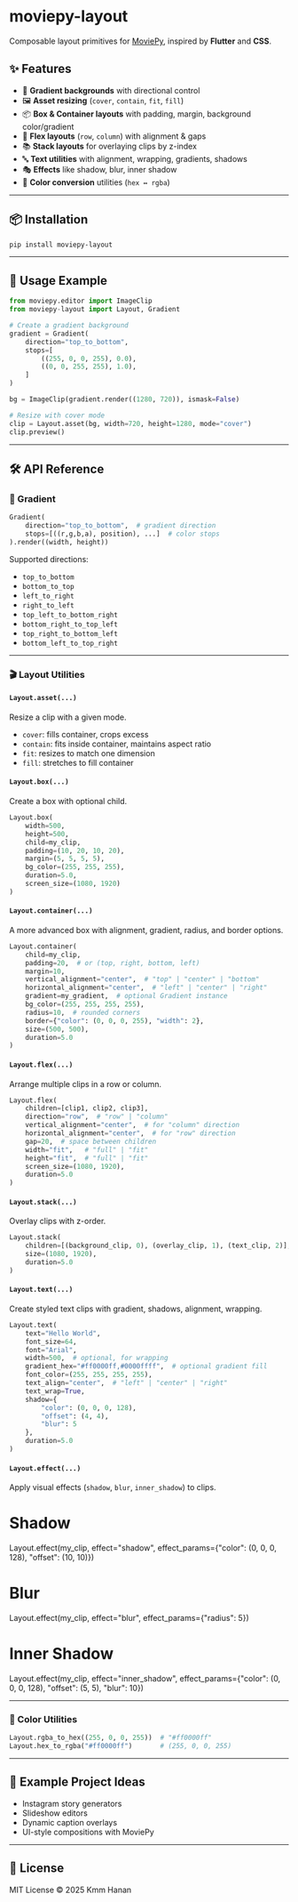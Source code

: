 # moviepy-layout

Composable layout primitives for [MoviePy](https://zulko.github.io/moviepy/), inspired by **Flutter** and **CSS**.

## ✨ Features

- 🎨 **Gradient backgrounds** with directional control
- 🖼️ **Asset resizing** (`cover`, `contain`, `fit`, `fill`)
- 📦 **Box & Container layouts** with padding, margin, background color/gradient
- 📐 **Flex layouts** (`row`, `column`) with alignment & gaps
- 📚 **Stack layouts** for overlaying clips by z-index
- 🔤 **Text utilities** with alignment, wrapping, gradients, shadows
- 🎭 **Effects** like shadow, blur, inner shadow
- 🎨 **Color conversion** utilities (`hex ↔ rgba`)

---

## 📦 Installation

```bash
pip install moviepy-layout
```

---

## 🚀 Usage Example

```python
from moviepy.editor import ImageClip
from moviepy-layout import Layout, Gradient

# Create a gradient background
gradient = Gradient(
    direction="top_to_bottom",
    stops=[
        ((255, 0, 0, 255), 0.0),
        ((0, 0, 255, 255), 1.0),
    ]
)

bg = ImageClip(gradient.render((1280, 720)), ismask=False)

# Resize with cover mode
clip = Layout.asset(bg, width=720, height=1280, mode="cover")
clip.preview()
```

---

## 🛠️ API Reference

### 🎨 Gradient

```python
Gradient(
    direction="top_to_bottom",  # gradient direction
    stops=[((r,g,b,a), position), ...]  # color stops
).render((width, height))
```

Supported directions:
- `top_to_bottom`
- `bottom_to_top`
- `left_to_right`
- `right_to_left`
- `top_left_to_bottom_right`
- `bottom_right_to_top_left`
- `top_right_to_bottom_left`
- `bottom_left_to_top_right`

---

### 🎬 Layout Utilities

#### `Layout.asset(...)`
Resize a clip with a given mode.

- `cover`: fills container, crops excess
- `contain`: fits inside container, maintains aspect ratio
- `fit`: resizes to match one dimension
- `fill`: stretches to fill container

#### `Layout.box(...)`
Create a box with optional child.

```python
Layout.box(
    width=500,
    height=500,
    child=my_clip,
    padding=(10, 20, 10, 20),
    margin=(5, 5, 5, 5),
    bg_color=(255, 255, 255),
    duration=5.0,
    screen_size=(1080, 1920)
)
```

#### `Layout.container(...)`
A more advanced box with alignment, gradient, radius, and border options.

```python
Layout.container(
    child=my_clip,
    padding=20,  # or (top, right, bottom, left)
    margin=10,
    vertical_alignment="center",  # "top" | "center" | "bottom"
    horizontal_alignment="center",  # "left" | "center" | "right"
    gradient=my_gradient,  # optional Gradient instance
    bg_color=(255, 255, 255, 255),
    radius=10,  # rounded corners
    border={"color": (0, 0, 0, 255), "width": 2},
    size=(500, 500),
    duration=5.0
)
```

#### `Layout.flex(...)`
Arrange multiple clips in a row or column.

```python
Layout.flex(
    children=[clip1, clip2, clip3],
    direction="row",  # "row" | "column"
    vertical_alignment="center",  # for "column" direction
    horizontal_alignment="center",  # for "row" direction
    gap=20,  # space between children
    width="fit",   # "full" | "fit"
    height="fit",  # "full" | "fit"
    screen_size=(1080, 1920),
    duration=5.0
)
```

#### `Layout.stack(...)`
Overlay clips with z-order.

```python
Layout.stack(
    children=[(background_clip, 0), (overlay_clip, 1), (text_clip, 2)],
    size=(1080, 1920),
    duration=5.0
)
```

#### `Layout.text(...)`
Create styled text clips with gradient, shadows, alignment, wrapping.

```python
Layout.text(
    text="Hello World",
    font_size=64,
    font="Arial",
    width=500,  # optional, for wrapping
    gradient_hex="#ff0000ff,#0000ffff",  # optional gradient fill
    font_color=(255, 255, 255, 255),
    text_align="center",  # "left" | "center" | "right"
    text_wrap=True,
    shadow={
        "color": (0, 0, 0, 128),
        "offset": (4, 4),
        "blur": 5
    },
    duration=5.0
)
```

#### `Layout.effect(...)`
Apply visual effects (`shadow`, `blur`, `inner_shadow`) to clips.

# Shadow
Layout.effect(my_clip, effect="shadow", effect_params={"color": (0, 0, 0, 128), "offset": (10, 10)})

# Blur
Layout.effect(my_clip, effect="blur", effect_params={"radius": 5})

# Inner Shadow
Layout.effect(my_clip, effect="inner_shadow", effect_params={"color": (0, 0, 0, 128), "offset": (5, 5), "blur": 10})


---

### 🎨 Color Utilities

```python
Layout.rgba_to_hex((255, 0, 0, 255))  # "#ff0000ff"
Layout.hex_to_rgba("#ff0000ff")       # (255, 0, 0, 255)
```

---

## 📖 Example Project Ideas

- Instagram story generators
- Slideshow editors
- Dynamic caption overlays
- UI-style compositions with MoviePy

---

## 📜 License

MIT License © 2025 Kmm Hanan
